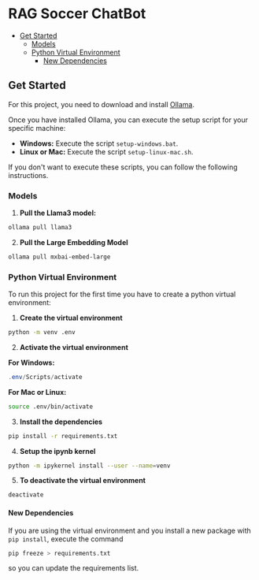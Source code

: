 # RAG Soccer ChatBot <!-- omit in toc -->

- [Get Started](#get-started)
  - [Models](#models)
  - [Python Virtual Environment](#python-virtual-environment)
    - [New Dependencies](#new-dependencies)


## Get Started

For this project, you need to download and install [Ollama](https://ollama.com/download).

Once you have installed Ollama, you can execute the setup script for your specific machine:

* **Windows:** Execute the script `setup-windows.bat`.
* **Linux or Mac:** Execute the script `setup-linux-mac.sh`.

If you don't want to execute these scripts, you can follow the following instructions.

### Models

1. **Pull the Llama3 model:**

```bash
ollama pull llama3
```

2. **Pull the Large Embedding Model**

```bash
ollama pull mxbai-embed-large
```

### Python Virtual Environment

To run this project for the first time you have to create a python virtual environment:

1. **Create the virtual environment**

```bash
python -m venv .env
```

2. **Activate the virtual environment**    

**For Windows:**

```powershell
.env/Scripts/activate
```

**For Mac or Linux:**

```bash
source .env/bin/activate
```

3. **Install the dependencies**

```bash
pip install -r requirements.txt
```

4. **Setup the ipynb kernel**

```bash
python -m ipykernel install --user --name=venv
```

5. **To deactivate the virtual environment**

```bash
deactivate
```

#### New Dependencies

If you are using the virtual environment and you install a new package with `pip install`, execute the command 

```bash
pip freeze > requirements.txt
```

so you can update the requirements list.